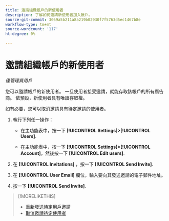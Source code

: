 ```yaml
---
title: 邀請組織帳戶的新使用者
description: 了解如何邀請新使用者加入帳戶。
source-git-commit: 3059a5b211a8a219b02930f7f5763d5ec1467b8e
workflow-type: tm+mt
source-wordcount: '117'
ht-degree: 0%

---
```


# 邀請組織帳戶的新使用者

*僅管理員用戶*

您可以邀請帳戶的新使用者。 一旦使用者接受邀請，就能存取該帳戶的所有廣告商。 依預設，新使用者具有唯讀存取權。

如有必要，您可以取消邀請具有待定邀請的使用者。

1. 執行下列任一操作：

   * 在主功能表中，按一下 **[!UICONTROL Settings]>[!UICONTROL Users]**.

   * 在主功能表中，按一下 **[!UICONTROL Settings]>[!UICONTROL Account]**，然後按一下 **[!UICONTROL Edit users]**.

1. 在 **[!UICONTROL Invitations]** ，按一下 **[!UICONTROL Send Invite]**.

1. 在 **[!UICONTROL User Email]** 欄位，輸入要向其發送邀請的電子郵件地址。

1. 按一下 **[!UICONTROL Send Invite]**.

>[!MORELIKETHIS]
>
>* [重新發送待定用戶邀請](user-resend-invite.md)
>* [取消邀請待定使用者](user-uninvite.md)


<!-- >* [Edit User Permissions or Delete a User](user-edit.md) -->
